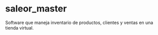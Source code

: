 # saleor_master
Software que maneja inventario de productos, clientes y ventas en una tienda virtual.
